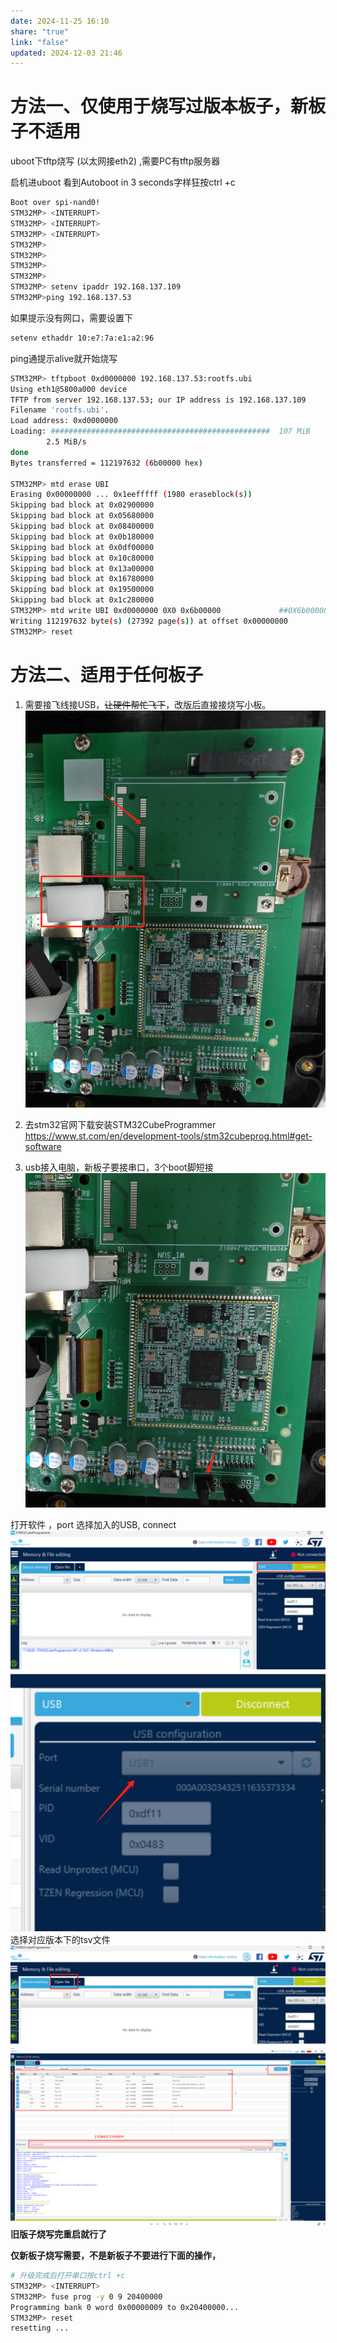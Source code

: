 ```yaml
---
date: 2024-11-25 16:10
share: "true"
link: "false"
updated: 2024-12-03 21:46
---
```


# 方法一、仅使用于烧写过版本板子，新板子不适用

uboot下tftp烧写 (以太网接eth2) ,需要PC有tftp服务器

启机进uboot 看到Autoboot in 3 seconds字样狂按ctrl +c

```sh
Boot over spi-nand0!
STM32MP> <INTERRUPT>
STM32MP> <INTERRUPT>
STM32MP> <INTERRUPT>
STM32MP>
STM32MP>
STM32MP>
STM32MP>
STM32MP> setenv ipaddr 192.168.137.109
STM32MP>ping 192.168.137.53
```

如果提示没有网口，需要设置下

```sh
setenv ethaddr 10:e7:7a:e1:a2:96
```

ping通提示alive就开始烧写

```sh
STM32MP> tftpboot 0xd0000000 192.168.137.53:rootfs.ubi
Using eth1@5800a000 device
TFTP from server 192.168.137.53; our IP address is 192.168.137.109
Filename 'rootfs.ubi'.
Load address: 0xd0000000
Loading: #################################################  107 MiB
        2.5 MiB/s
done
Bytes transferred = 112197632 (6b00000 hex)
​
STM32MP> mtd erase UBI
Erasing 0x00000000 ... 0x1eefffff (1980 eraseblock(s))
Skipping bad block at 0x02900000
Skipping bad block at 0x05680000
Skipping bad block at 0x08400000
Skipping bad block at 0x0b180000
Skipping bad block at 0x0df00000
Skipping bad block at 0x10c80000
Skipping bad block at 0x13a00000
Skipping bad block at 0x16780000
Skipping bad block at 0x19500000
Skipping bad block at 0x1c280000
STM32MP> mtd write UBI 0xd0000000 0X0 0x6b00000             ##0X6b00000是包的大小 tftpboot命令结束会提示hex大小
Writing 112197632 byte(s) (27392 page(s)) at offset 0x00000000
STM32MP> reset
```

# 方法二、适用于任何板子

1. 需要接飞线接USB，~~让硬件帮忙飞下~~，改版后直接接烧写小板。![image.png|375](https://raw.githubusercontent.com/wangzipai/my_ob_pic/main/20241125161324.png)

2. 去stm32官网下载安装STM32CubeProgrammer
   <https://www.st.com/en/development-tools/stm32cubeprog.html#get-software>

3. usb接入电脑，新板子要接串口，3个boot脚短接
   ![|300](https://raw.githubusercontent.com/wangzipai/my_ob_pic/main/20241125161548.png)

打开软件 ，port 选择加入的USB, connect
![image.png](https://raw.githubusercontent.com/wangzipai/my_ob_pic/main/20241125161624.png)
![image.png|400](https://raw.githubusercontent.com/wangzipai/my_ob_pic/main/20241125161646.png)
选择对应版本下的tsv文件
![image.png](https://raw.githubusercontent.com/wangzipai/my_ob_pic/main/20241125161704.png)
![image.png|700](https://raw.githubusercontent.com/wangzipai/my_ob_pic/main/20241125161730.png)
**旧版子烧写完重启就行了**

**仅新板子烧写需要，不是新板子不要进行下面的操作，**

```sh
# 升级完成后打开串口按ctrl +c
STM32MP> <INTERRUPT>
STM32MP> fuse prog -y 0 9 20400000
Programming bank 0 word 0x00000009 to 0x20400000...
STM32MP> reset
resetting ...
```
